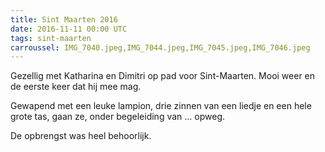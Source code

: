 ```yaml
---
title: Sint Maarten 2016
date: 2016-11-11 00:00 UTC
tags: sint-maarten
carroussel: IMG_7040.jpeg,IMG_7044.jpeg,IMG_7045.jpeg,IMG_7046.jpeg
---
```

Gezellig met Katharina en Dimitri op pad voor Sint-Maarten. Mooi weer en de eerste keer dat hij mee mag.

Gewapend met een leuke lampion, drie zinnen van een liedje en een hele grote tas, gaan ze, onder begeleiding van ... opweg.

De opbrengst was heel behoorlijk.



